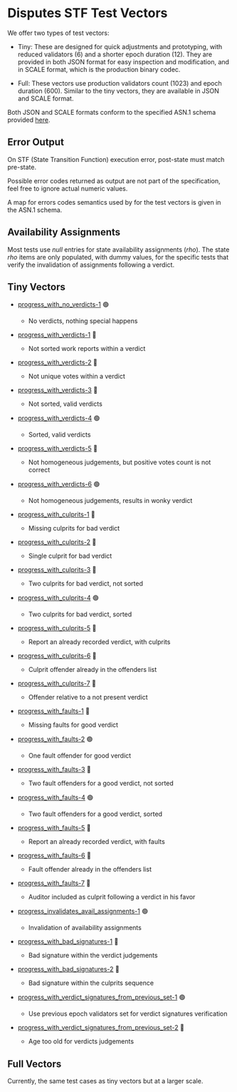 # Disputes STF Test Vectors

We offer two types of test vectors:

- Tiny: These are designed for quick adjustments and prototyping, with reduced validators (6)
  and a shorter epoch duration (12). They are provided in both JSON format for easy inspection
  and modification, and in SCALE format, which is the production binary codec.

- Full: These vectors use production validators count (1023) and epoch duration (600).
  Similar to the tiny vectors, they are available in JSON and SCALE format.

Both JSON and SCALE formats conform to the specified ASN.1 schema provided [here](./disputes.asn).

## Error Output

On STF (State Transition Function) execution error, post-state must match pre-state.

Possible error codes returned as output are not part of the specification,
feel free to ignore actual numeric values.

A map for errors codes semantics used by for the test vectors is given in the ASN.1 schema.

## Availability Assignments

Most tests use *null* entries for state availability assignments (*rho*).
The state *rho* items are only populated, with dummy values, for the specific
tests that verify the invalidation of assignments following a verdict.

## Tiny Vectors

- [progress_with_no_verdicts-1](tiny/progress_with_no_verdicts.json) 🟢 
  - No verdicts, nothing special happens

- [progress_with_verdicts-1](tiny/progress_with_verdicts-1.json) 🔴
  - Not sorted work reports within a verdict

- [progress_with_verdicts-2](tiny/progress_with_verdicts-2.json) 🔴
  - Not unique votes within a verdict

- [progress_with_verdicts-3](tiny/progress_with_verdicts-3.json) 🔴
  - Not sorted, valid verdicts

- [progress_with_verdicts-4](tiny/progress_with_verdicts-4.json) 🟢
  - Sorted, valid verdicts

- [progress_with_verdicts-5](tiny/progress_with_verdicts-5.json) 🔴
  - Not homogeneous judgements, but positive votes count is not correct

- [progress_with_verdicts-6](tiny/progress_with_verdicts-6.json) 🟢
  - Not homogeneous judgements, results in wonky verdict

- [progress_with_culprits-1](tiny/progress_with_culprits-1.json) 🔴
  - Missing culprits for bad verdict

- [progress_with_culprits-2](tiny/progress_with_culprits-2.json) 🔴
  - Single culprit for bad verdict

- [progress_with_culprits-3](tiny/progress_with_culprits-3.json) 🔴
  - Two culprits for bad verdict, not sorted

- [progress_with_culprits-4](tiny/progress_with_culprits-4.json) 🟢
  - Two culprits for bad verdict, sorted

- [progress_with_culprits-5](tiny/progress_with_culprits-5.json) 🔴
  - Report an already recorded verdict, with culprits

- [progress_with_culprits-6](tiny/progress_with_culprits-6.json) 🔴
  - Culprit offender already in the offenders list

- [progress_with_culprits-7](tiny/progress_with_culprits-7.json) 🔴
  - Offender relative to a not present verdict

- [progress_with_faults-1](tiny/progress_with_faults-1.json) 🔴
  - Missing faults for good verdict

- [progress_with_faults-2](tiny/progress_with_faults-2.json) 🟢
  - One fault offender for good verdict

- [progress_with_faults-3](tiny/progress_with_faults-3.json) 🔴
  - Two fault offenders for a good verdict, not sorted

- [progress_with_faults-4](tiny/progress_with_faults-4.json) 🟢
  - Two fault offenders for a good verdict, sorted

- [progress_with_faults-5](tiny/progress_with_faults-5.json) 🔴
  - Report an already recorded verdict, with faults

- [progress_with_faults-6](tiny/progress_with_faults-6.json) 🔴
  - Fault offender already in the offenders list

- [progress_with_faults-7](tiny/progress_with_faults-7.json) 🔴
  - Auditor included as culprit following a verdict in his favor

- [progress_invalidates_avail_assignments-1](tiny/progress_invalidates_avail_assignments-1.json) 🟢
  - Invalidation of availability assignments

- [progress_with_bad_signatures-1](tiny/progress_with_bad_signatures-1.json) 🔴
  - Bad signature within the verdict judgements

- [progress_with_bad_signatures-2](tiny/progress_with_bad_signatures-2.json) 🔴
  - Bad signature within the culprits sequence

- [progress_with_verdict_signatures_from_previous_set-1](tiny/progress_with_verdict_signatures_from_previous_set-1.json) 🟢
  - Use previous epoch validators set for verdict signatures verification

- [progress_with_verdict_signatures_from_previous_set-2](tiny/progress_with_verdict_signatures_from_previous_set-2.json) 🔴
  - Age too old for verdicts judgements

## Full Vectors

Currently, the same test cases as tiny vectors but at a larger scale.
